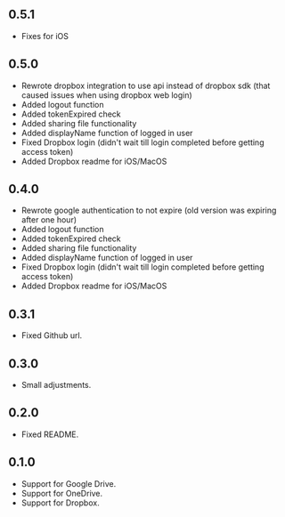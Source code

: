 ## 0.5.1
* Fixes for iOS 

## 0.5.0

* Rewrote dropbox integration to use api instead of dropbox sdk (that caused issues when using dropbox web login)
* Added logout function
* Added tokenExpired check
* Added sharing file functionality
* Added displayName function of logged in user
* Fixed Dropbox login (didn't wait till login completed before getting access token)
* Added Dropbox readme for iOS/MacOS

## 0.4.0

* Rewrote google authentication to not expire (old version was expiring after one hour)
* Added logout function
* Added tokenExpired check
* Added sharing file functionality
* Added displayName function of logged in user
* Fixed Dropbox login (didn't wait till login completed before getting access token)
* Added Dropbox readme for iOS/MacOS

## 0.3.1

* Fixed Github url.

## 0.3.0

* Small adjustments.

## 0.2.0

* Fixed README.

## 0.1.0

* Support for Google Drive.
* Support for OneDrive.
* Support for Dropbox.
